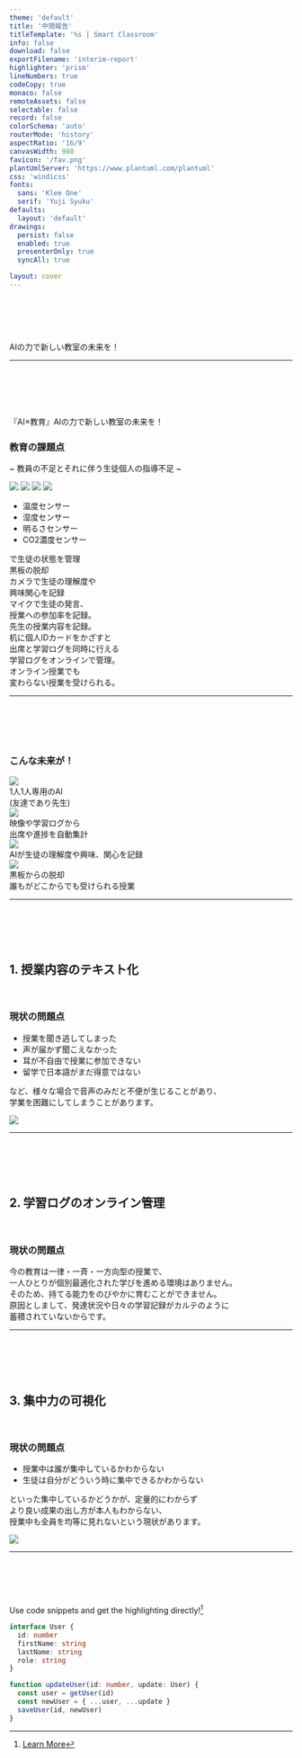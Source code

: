 ```yaml
---
theme: 'default'
title: '中間報告'
titleTemplate: '%s | Smart Classroom'
info: false
download: false
exportFilename: 'interim-report'
highlighter: 'prism'
lineNumbers: true
codeCopy: true
monaco: false
remoteAssets: false
selectable: false
record: false
colorSchema: 'auto'
routerMode: 'history'
aspectRatio: '16/9'
canvasWidth: 980
favicon: '/fav.png'
plantUmlServer: 'https://www.plantuml.com/plantuml'
css: 'windicss'
fonts:
  sans: 'Klee One'
  serif: 'Yuji Syuku'
defaults:
  layout: 'default'
drawings:
  persist: false
  enabled: true
  presenterOnly: true
  syncAll: true

layout: cover
---
```


# Smart Classroom
AIの力で新しい教室の未来を！ 

<style>
h1 {
  @apply font-bold
}
</style>

<!-- 
それではOH445の中間発表を始めます。  
私たちが今回提案するのは `Smart Classroom` です。
-->

---

# 企画概要
『<span class="text-red-400 font-bold">AI×教育</span>』AIの力で新しい教室の未来を！  

### 教育の課題点

~ 教員の不足とそれに伴う生徒個人の指導不足 ~

<img class="w-xs mx-auto" src="/classroom.webp">
<img class="absolute top-70 left-98 w-[30px]" src="/sensor.webp">
<img class="absolute top-63 left-138 w-[40px]" src="/camera.webp">
<img class="absolute top-90 left-150 w-[30px]" src="/microphone.webp">

<!-- 吹き出しとかもろもろ -->
<div class="absolute top-55 left-60">
  <div class="speech-bubble-1">
    <ul>
      <li>温度センサー</li>
      <li>湿度センサー</li>
      <li>明るさセンサー</li>
      <li>CO2濃度センサー</li>
    </ul>
    で生徒の状態を管理
  </div>
</div>

<div class="absolute top-60 left-110">
  <div class="speech-bubble-2">
    黒板の脱却
  </div>
</div>

<div class="absolute top-45 left-140">
  <div class="speech-bubble-3">
    カメラで生徒の理解度や<br>
    興味関心を記録
  </div>
</div>

<div class="absolute top-80 left-165">
  <div class="speech-bubble-4">
    マイクで生徒の発言、<br>
    授業への参加率を記録。<br>
    先生の授業内容を記録。
  </div>
</div>

<div class="absolute top-118 left-140">
  <div class="speech-bubble-5">
    机に個人IDカードをかざすと<br>
    出席と学習ログを同時に行える
  </div>
</div>

<div class="absolute top-110 left-40">
  <div class="speech-bubble-6">
    学習ログをオンラインで管理。<br>
    オンライン授業でも<br>
    変わらない授業を受けられる。
  </div>
</div>

<style>
h1 {
  @apply font-bold bg-cyan-600 bg-gradient-to-tr from-cyan-300 to-sky-900 bg-clip-text;
  -webkit-text-fill-color: transparent;
  -moz-text-fill-color: transparent;
}
</style>

<!--
企画の概要ですが、  
"『AI×教育』AIの力で新しい教室の未来を！"  
という企画です。    
具体的には、新しい教室はIoTを用いて様々なデータを収集します。  
それらのデータをAIが解析し新しい教室の未来を想像します。  

この画像のように、  
カメラで生徒の理解度や興味関心を記録したり、  
マイクで生徒の発言から授業への参加率を計算したり、  
先生の授業内容を記録するなどです。
-->

---

# 企画概要

### こんな未来が！

<div class="grid grid-cols-2 grid-rows-2 gap-4">
  <div>
    <img src="/robot.webp" class="w-auto h-[150px] mx-auto mb-2">
    <div class="text-center">
      1人1人専用のAI<br>
      (友達であり先生)
    </div>
  </div>
  <div>
    <img src="/door.webp" class="w-auto h-[150px] mx-auto mb-2">
    <div class="text-center">
      映像や学習ログから<br>
      出席や進捗を自動集計
    </div>
  </div>
  <div>
    <img src="/report.webp" class="w-auto h-[150px] mx-auto mb-2">
    <div class="text-center">
      AIが生徒の理解度や興味、関心を記録
    </div>
  </div>
  <div>
    <img src="/browser.webp" class="w-auto h-[150px] mx-auto mb-2">
    <div class="text-center">
      黒板からの脱却<br>
      誰もがどこからでも受けられる授業
    </div>
  </div>
</div>


<style>
h1 {
  @apply font-bold bg-cyan-600 bg-gradient-to-tr from-cyan-300 to-sky-900 bg-clip-text;
  -webkit-text-fill-color: transparent;
  -moz-text-fill-color: transparent;
}
</style>

---

# 実装機能

## 1. 授業内容のテキスト化

<br>

### 現状の問題点

- 授業を聞き逃してしまった
- 声が届かず聞こえなかった
- 耳が不自由で授業に参加できない
- 留学で日本語がまだ得意ではない

など、様々な場合で音声のみだと不便が生じることがあり、  
学業を困難にしてしまうことがあります。

<img src="/tablet.webp" class="absolute w-[300px] top-20 right-20">

<style>
h1 {
  @apply font-bold bg-cyan-600 bg-gradient-to-tr from-cyan-300 to-sky-900 bg-clip-text;
  -webkit-text-fill-color: transparent;
  -moz-text-fill-color: transparent;
}
</style>

<!-- 
機能例1です。  
授業内容のテキスト化です。  
マイクで収集した音声をテキスト化するものです。  
 -->

---

# 実装機能

## 2. 学習ログのオンライン管理

<br>

### 現状の問題点

今の教育は一律・一斉・一方向型の授業で、  
一人ひとりが個別最適化された学びを進める環境はありません。  
そのため、持てる能力をのびやかに育むことができません。  
原因としまして、発達状況や日々の学習記録がカルテのように   
蓄積されていないからです。

<!-- TODO ここに画像とシステムの内容を入れておく -->

<style>
h1 {
  @apply font-bold bg-cyan-600 bg-gradient-to-tr from-cyan-300 to-sky-900 bg-clip-text;
  -webkit-text-fill-color: transparent;
  -moz-text-fill-color: transparent;
}
</style>

<!-- 
機能例2です。  
生徒一人一人の学習状況をオンラインで管理し、  
その学習ログから得意分野と不得意分野を分析し、  
一人ひとりにあった学習プランを提供します。  
 -->

---

# 実装機能

## 3. 集中力の可視化

<br>

### 現状の問題点

- 授業中は誰が集中しているかわからない
- 生徒は自分がどういう時に集中できるかわからない

といった集中しているかどうかが、定量的にわからず  
より良い成果の出し方が本人もわからない、  
授業中も全員を均等に見れないという現状があります。

<img src="/student.webp" class="absolute w-[300px] top-20 right-20">

<style>
h1 {
  @apply font-bold bg-cyan-600 bg-gradient-to-tr from-cyan-300 to-sky-900 bg-clip-text;
  -webkit-text-fill-color: transparent;
  -moz-text-fill-color: transparent;
}
</style>

<!-- 
機能例3です。  
生徒の集中力をカメラから得た映像を用いて分析します。  
先生はどの生徒が授業に集中できているのか、リアルタイムで手元で確認できます。  
生徒も自分のどういったときに集中できているのか認識との乖離を確認できます。  
 -->

---
# code
Use code snippets and get the highlighting directly![^1]

```ts {all|2|1-6|9|all}
interface User {
  id: number
  firstName: string
  lastName: string
  role: string
}

function updateUser(id: number, update: User) {
  const user = getUser(id)
  const newUser = { ...user, ...update }
  saveUser(id, newUser)
}
```

<arrow v-click="3" x1="400" y1="420" x2="230" y2="330" color="#564" width="3" arrowSize="1" />

[^1]: [Learn More](https://sli.dev/guide/syntax.html#line-highlighting)

<style>
.footnotes-sep {
  @apply mt-20 opacity-10;
}
.footnotes {
  @apply text-sm opacity-75;
}
.footnote-backref {
  display: none;
}
</style>

